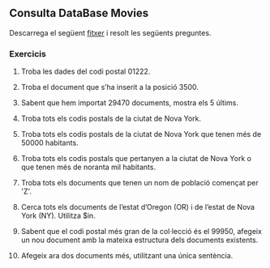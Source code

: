 ## Consulta DataBase Movies

Descarrega el següent [fitxer](https://github.com/neelabalan/mongodb-sample-dataset/blob/main/sample_training/zips.json) i resolt les següents preguntes. 

### Exercicis

1. Troba les dades del codi postal 01222.

2. Troba el document que s’ha inserit a la posició 3500.

3. Sabent que hem importat 29470 documents, mostra els 5 últims.

4. Troba tots els codis postals de la ciutat de Nova York.

5. Troba tots els codis postals de la ciutat de Nova York que tenen més de 50000 habitants.

6. Troba tots els codis postals que pertanyen a la ciutat de Nova York o que tenen més de noranta mil habitants.

7. Troba tots els documents que tenen un nom de població començat per 'Z'.

8. Cerca tots els documents de l’estat d’Oregon (OR) i de l’estat de Nova York (NY). Utilitza $in.

9. Sabent que el codi postal més gran de la col·lecció és el 99950, afegeix un nou document amb la mateixa estructura dels documents existents.

10. Afegeix ara dos documents més, utilitzant una única sentència.
